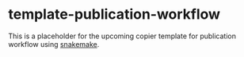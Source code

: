 # template-publication-workflow

This is a placeholder for the upcoming copier template for publication
workflow using [snakemake](https://snakemake.readthedocs.io/en/stable/).
